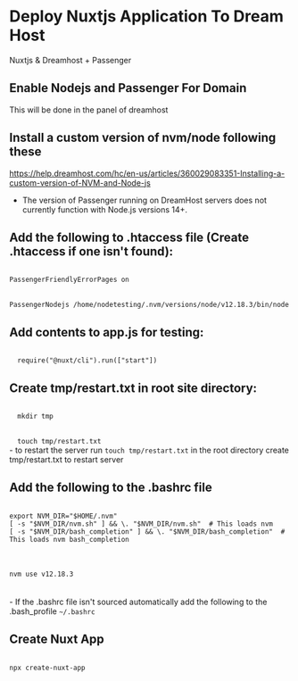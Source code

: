 # Deploy Nuxtjs Application To Dream Host
<span>Nuxtjs & Dreamhost + Passenger</span>


## Enable Nodejs and Passenger For Domain
This will be done in the panel of dreamhost

## Install a custom version of nvm/node following these
https://help.dreamhost.com/hc/en-us/articles/360029083351-Installing-a-custom-version-of-NVM-and-Node-js
- The version of Passenger running on DreamHost servers does not currently function with Node.js versions 14+.



## Add the following to <strong>.htaccess</strong> file (Create .htaccess if one isn't found):
<code>
PassengerFriendlyErrorPages on
</code>
<br>
<code>
PassengerNodejs /home/nodetesting/.nvm/versions/node/v12.18.3/bin/node
</code>


## Add contents to app.js for testing:
<code>
  require("@nuxt/cli").run(["start"])
</code>



## Create tmp/restart.txt in root site directory:
<code>
  mkdir tmp
</code>
<br>
<code>
  touch tmp/restart.txt
</code>
- to restart the server run <code>touch tmp/restart.txt</code> in the root directory
create tmp/restart.txt to restart server



## Add the following to the .bashrc file
<code>
export NVM_DIR="$HOME/.nvm"
[ -s "$NVM_DIR/nvm.sh" ] && \. "$NVM_DIR/nvm.sh"  # This loads nvm
[ -s "$NVM_DIR/bash_completion" ] && \. "$NVM_DIR/bash_completion"  # This loads nvm bash_completion
</code>
<br><br>
<code>
nvm use v12.18.3
</code>
<br>
<br>
- If the .bashrc file isn't sourced automatically add the following to the .bash_profile
<code>~/.bashrc</code>



## Create Nuxt App
<code>
npx create-nuxt-app <my-project>
</code>



